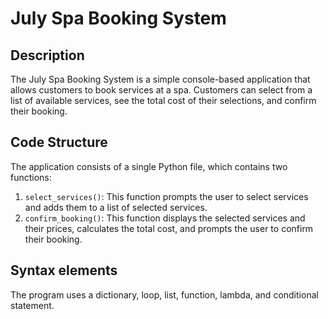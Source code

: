 # July Spa Booking System



## Description

The July Spa Booking System is a simple console-based application that allows customers to book services at a spa. Customers can select from a list of available services, see the total cost of their selections, and confirm their booking.

## Code Structure

The application consists of a single Python file, which contains two functions:

1. `select_services()`: This function prompts the user to select services and adds them to a list of selected services.
2. `confirm_booking()`: This function displays the selected services and their prices, calculates the total cost, and prompts the user to confirm their booking.

## Syntax elements

The program uses a dictionary, loop, list, function, lambda, and conditional statement.
